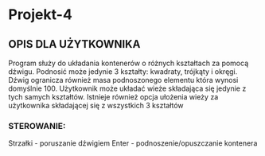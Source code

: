 # Projekt-4
## OPIS DLA UŻYTKOWNIKA
Program służy do układania kontenerów o różnych kształtach za pomocą dźwigu. 
Podnosić może jedynie 3 kształty: kwadraty, trójkąty i okręgi.
Dźwig ogranicza również masa podnoszonego elementu która wynosi domyślnie 100.
Użytkownik może układać wieże składająca się jedynie z tych samych kształtów.
Istnieje również opcja ułożenia wieży za użytkownika składającej się z wszystkich 3 kształtów
### STEROWANIE:
Strzałki - poruszanie dźwigiem
Enter - podnoszenie/opuszczanie kontenera
